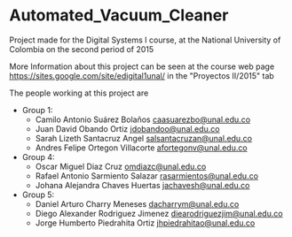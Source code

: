 # Automated_Vacuum_Cleaner
Project made for the Digital Systems I course, at the National University of Colombia on the second period of 2015

More Information about this project can be seen at the course web page https://sites.google.com/site/edigital1unal/ in the "Proyectos II/2015" tab

The people working at this project are

* Group 1:
	* Camilo Antonio Suárez Bolaños <caasuarezbo@unal.edu.co>
	* Juan David Obando Ortiz <jdobandoo@unal.edu.co>
  * Sarah Lizeth Santacruz Angel <salsantacruzan@unal.edu.co>
  * Andres Felipe Ortegon Villacorte <afortegonv@unal.edu.co>
* Group 4:
  * Oscar Miguel Diaz Cruz <omdiazc@unal.edu.co>
  * Rafael Antonio Sarmiento Salazar <rasarmientos@unal.edu.co>
  * Johana Alejandra Chaves Huertas <jachavesh@unal.edu.co>
* Group 5:
  * Daniel Arturo Charry Meneses <dacharrym@unal.edu.co>
  * Diego Alexander Rodriguez Jimenez <diearodriguezjim@unal.edu.co>
  * Jorge Humberto Piedrahita Ortiz <jhpiedrahitao@unal.edu.co>
